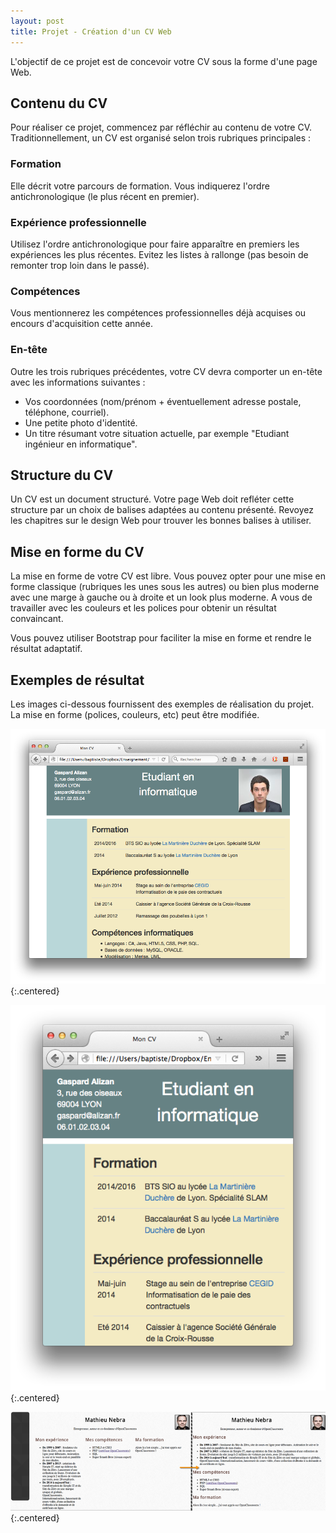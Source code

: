 ```yaml
---
layout: post
title: Projet - Création d'un CV Web
---
```


L'objectif de ce projet est de concevoir votre CV sous la forme d'une page Web.

## Contenu du CV

Pour réaliser ce projet, commencez par réfléchir au contenu de votre CV. Traditionnellement, un CV est organisé selon trois rubriques principales : 

### Formation

Elle décrit votre parcours de formation. Vous indiquerez l'ordre antichronologique (le plus récent en premier).

### Expérience professionnelle

Utilisez l'ordre antichronologique pour faire apparaître en premiers les expériences les plus récentes. Evitez les listes à rallonge (pas besoin de remonter trop loin dans le passé).

### Compétences

Vous mentionnerez les compétences professionnelles déjà acquises ou encours d'acquisition cette année.

### En-tête
Outre les trois rubriques précédentes, votre CV devra comporter un en-tête avec les informations suivantes :

* Vos coordonnées (nom/prénom + éventuellement adresse postale, téléphone, courriel).
* Une petite photo d'identité.
* Un titre résumant votre situation actuelle, par exemple "Etudiant ingénieur en informatique".

## Structure du CV

Un CV est un document structuré. Votre page Web doit refléter cette structure par un choix de balises adaptées au contenu présenté. Revoyez les chapitres sur le design Web pour trouver les bonnes balises à utiliser.

## Mise en forme du CV

La mise en forme de votre CV est libre. Vous pouvez opter pour une mise en forme classique (rubriques les unes sous les autres) ou bien plus moderne avec une marge à gauche ou à droite et un look plus moderne. A vous de travailler avec les couleurs et les polices pour obtenir un résultat convaincant.

Vous pouvez utiliser Bootstrap pour faciliter la mise en forme et rendre le résultat adaptatif.

## Exemples de résultat

Les images ci-dessous fournissent des exemples de réalisation du projet. La mise en forme (polices, couleurs, etc) peut être modifiée.

![](../assets/cv-web/cvweb1.png)
{:.centered}

![](../assets/cv-web/cvweb2.png)
{:.centered}

![](../assets/cv-web/cvweb3.png)
{:.centered}


